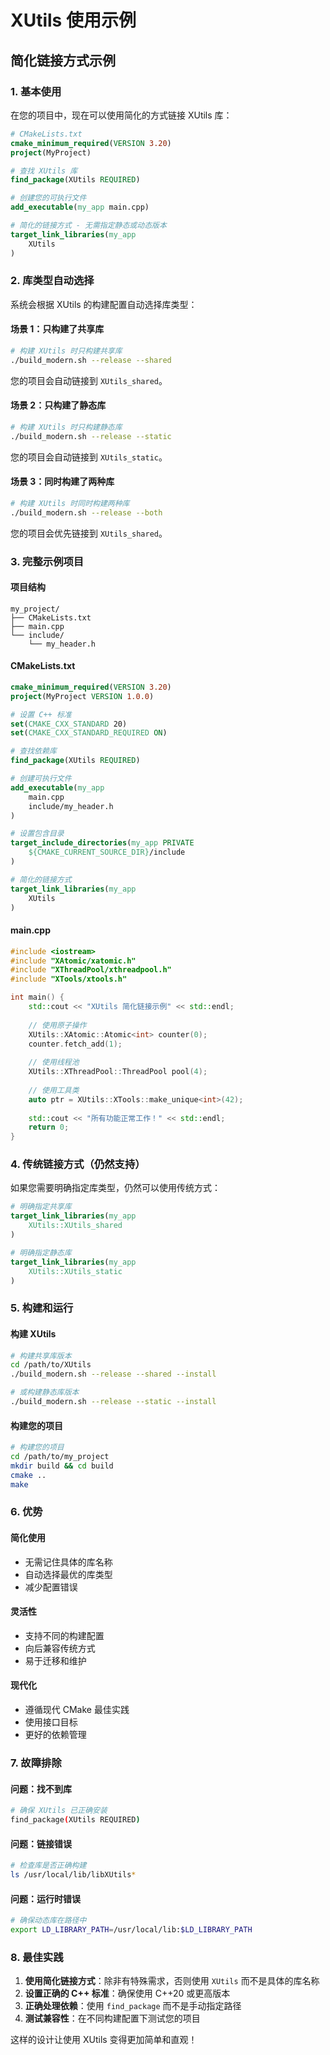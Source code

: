 # XUtils 使用示例

## 简化链接方式示例

### 1. 基本使用

在您的项目中，现在可以使用简化的方式链接 XUtils 库：

```cmake
# CMakeLists.txt
cmake_minimum_required(VERSION 3.20)
project(MyProject)

# 查找 XUtils 库
find_package(XUtils REQUIRED)

# 创建您的可执行文件
add_executable(my_app main.cpp)

# 简化的链接方式 - 无需指定静态或动态版本
target_link_libraries(my_app
    XUtils
)
```

### 2. 库类型自动选择

系统会根据 XUtils 的构建配置自动选择库类型：

#### 场景 1：只构建了共享库
```bash
# 构建 XUtils 时只构建共享库
./build_modern.sh --release --shared
```

您的项目会自动链接到 `XUtils_shared`。

#### 场景 2：只构建了静态库
```bash
# 构建 XUtils 时只构建静态库
./build_modern.sh --release --static
```

您的项目会自动链接到 `XUtils_static`。

#### 场景 3：同时构建了两种库
```bash
# 构建 XUtils 时同时构建两种库
./build_modern.sh --release --both
```

您的项目会优先链接到 `XUtils_shared`。

### 3. 完整示例项目

#### 项目结构
```
my_project/
├── CMakeLists.txt
├── main.cpp
└── include/
    └── my_header.h
```

#### CMakeLists.txt
```cmake
cmake_minimum_required(VERSION 3.20)
project(MyProject VERSION 1.0.0)

# 设置 C++ 标准
set(CMAKE_CXX_STANDARD 20)
set(CMAKE_CXX_STANDARD_REQUIRED ON)

# 查找依赖库
find_package(XUtils REQUIRED)

# 创建可执行文件
add_executable(my_app
    main.cpp
    include/my_header.h
)

# 设置包含目录
target_include_directories(my_app PRIVATE
    ${CMAKE_CURRENT_SOURCE_DIR}/include
)

# 简化的链接方式
target_link_libraries(my_app
    XUtils
)
```

#### main.cpp
```cpp
#include <iostream>
#include "XAtomic/xatomic.h"
#include "XThreadPool/xthreadpool.h"
#include "XTools/xtools.h"

int main() {
    std::cout << "XUtils 简化链接示例" << std::endl;
    
    // 使用原子操作
    XUtils::XAtomic::Atomic<int> counter(0);
    counter.fetch_add(1);
    
    // 使用线程池
    XUtils::XThreadPool::ThreadPool pool(4);
    
    // 使用工具类
    auto ptr = XUtils::XTools::make_unique<int>(42);
    
    std::cout << "所有功能正常工作！" << std::endl;
    return 0;
}
```

### 4. 传统链接方式（仍然支持）

如果您需要明确指定库类型，仍然可以使用传统方式：

```cmake
# 明确指定共享库
target_link_libraries(my_app
    XUtils::XUtils_shared
)

# 明确指定静态库
target_link_libraries(my_app
    XUtils::XUtils_static
)
```

### 5. 构建和运行

#### 构建 XUtils
```bash
# 构建共享库版本
cd /path/to/XUtils
./build_modern.sh --release --shared --install

# 或构建静态库版本
./build_modern.sh --release --static --install
```

#### 构建您的项目
```bash
# 构建您的项目
cd /path/to/my_project
mkdir build && cd build
cmake ..
make
```

### 6. 优势

#### 简化使用
- 无需记住具体的库名称
- 自动选择最优的库类型
- 减少配置错误

#### 灵活性
- 支持不同的构建配置
- 向后兼容传统方式
- 易于迁移和维护

#### 现代化
- 遵循现代 CMake 最佳实践
- 使用接口目标
- 更好的依赖管理

### 7. 故障排除

#### 问题：找不到库
```bash
# 确保 XUtils 已正确安装
find_package(XUtils REQUIRED)
```

#### 问题：链接错误
```bash
# 检查库是否正确构建
ls /usr/local/lib/libXUtils*
```

#### 问题：运行时错误
```bash
# 确保动态库在路径中
export LD_LIBRARY_PATH=/usr/local/lib:$LD_LIBRARY_PATH
```

### 8. 最佳实践

1. **使用简化链接方式**：除非有特殊需求，否则使用 `XUtils` 而不是具体的库名称
2. **设置正确的 C++ 标准**：确保使用 C++20 或更高版本
3. **正确处理依赖**：使用 `find_package` 而不是手动指定路径
4. **测试兼容性**：在不同构建配置下测试您的项目

这样的设计让使用 XUtils 变得更加简单和直观！ 